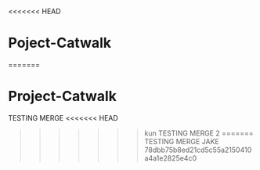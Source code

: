 <<<<<<< HEAD
# Poject-Catwalk
=======
# Project-Catwalk
TESTING MERGE
<<<<<<< HEAD
>>>>>>> kun
TESTING MERGE 2
=======
TESTING MERGE JAKE
>>>>>>> 78dbb75b8ed21cd5c55a2150410a4a1e2825e4c0
